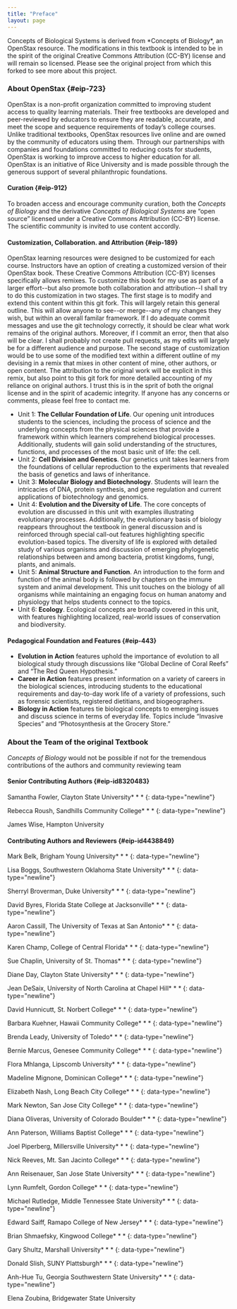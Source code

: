 ```yaml
---
title: "Preface"
layout: page
---
```



<div data-type="abstract">
Concepts of Biological Systems is derived from *Concepts of Biology*, an OpenStax resource. The modifications in this textbook is intended to be in the spirit of the original Creative Commons Attribution (CC-BY) license and will remain so licensed.  Please see the original project from which this forked to see more about this project.

### About OpenStax   {#eip-723}

OpenStax is a non-profit organization committed to improving student access to quality learning materials. Their free textbooks are developed and peer-reviewed by educators to ensure they are readable, accurate, and meet the scope and sequence requirements of today’s college courses. Unlike traditional textbooks, OpenStax resources live online and are owned by the community of educators using them. Through our partnerships with companies and foundations committed to reducing costs for students, OpenStax is working to improve access to higher education for all. OpenStax is an initiative of Rice University and is made possible through the generous support of several philanthropic foundations.


#### Curation   {#eip-912}

To broaden access and encourage community curation, both the *Concepts of Biology* and the derivative *Concepts of Biological Systems* are “open source” licensed under a Creative Commons Attribution (CC-BY) license. The scientific community is invited to use content accordly.

#### Customization, Collaboration. and Attribution   {#eip-189}

OpenStax learning resources were designed to be customized for each course. Instructors have an option of creating a customized version of their OpenStax book. These Creative Commons Attribution (CC-BY) licenses specifically allows remixes. To customize this book for my use as part of a larger effort--but also promote both collaboration and attribution--I shall try to do this customization in two stages.  The first stage is to modify and extend this content within this git fork. This will largely retain this general outline.  This will allow anyone to see--or merge--any of my changes they wish, but within an overall familar framework.  If I do adequate commit messages and use the git technology correctly, it should be clear what work remains of the original authors. Moreover, if I commit an error, then that also will be clear. I shall probably not create pull requests, as my edits will largely be for a different audience and purpose.   The second stage of customization would be to use some of the modified text within a different outline of my devising in a remix that mixes in other content of mine, other authors, or open content. The attribution to the original work will be explicit in this remix, but also point to this git fork for more detailed accounting of my reliance on original authors.  I trust this is in the sprit of both the orignal license and in the spirit of academic integrity. If anyone has any concerns or comments, please feel free to contact me. 

* Unit 1: **The Cellular Foundation of Life**. Our opening unit introduces students to the sciences, including the process of science and the underlying concepts from the physical sciences that provide a framework within which learners comprehend biological processes. Additionally, students will gain solid understanding of the structures, functions, and processes of the most basic unit of life: the cell.
* Unit 2: **Cell Division and Genetics**. Our genetics unit takes learners from the foundations of cellular reproduction to the experiments that revealed the basis of genetics and laws of inheritance.
* Unit 3: **Molecular Biology and Biotechnology**. Students will learn the intricacies of DNA, protein synthesis, and gene regulation and current applications of biotechnology and genomics.
* Unit 4: **Evolution and the Diversity of Life**. The core concepts of evolution are discussed in this unit with examples illustrating evolutionary processes. Additionally, the evolutionary basis of biology reappears throughout the textbook in general discussion and is reinforced through special call-out features highlighting specific evolution-based topics. The diversity of life is explored with detailed study of various organisms and discussion of emerging phylogenetic relationships between and among bacteria, protist kingdoms, fungi, plants, and animals.
* Unit 5: **Animal Structure and Function**. An introduction to the form and function of the animal body is followed by chapters on the immune system and animal development. This unit touches on the biology of all organisms while maintaining an engaging focus on human anatomy and physiology that helps students connect to the topics.
* Unit 6: **Ecology**. Ecological concepts are broadly covered in this unit, with features highlighting localized, real-world issues of conservation and biodiversity. 

#### Pedagogical Foundation and Features   {#eip-443}

* **Evolution in Action** features uphold the importance of evolution to all biological study through discussions like “Global Decline of Coral Reefs” and “The Red Queen Hypothesis.”
* **Career in Action** features present information on a variety of careers in the biological sciences, introducing students to the educational requirements and day-to-day work life of a variety of professions, such as forensic scientists, registered dietitians, and biogeographers.
* **Biology in Action** features tie biological concepts to emerging issues and discuss science in terms of everyday life. Topics include “Invasive Species” and “Photosynthesis at the Grocery Store.”

### About the Team of the original Textbook

*Concepts of Biology* would not be possible if not for the tremendous contributions of the authors and community reviewing team

#### Senior Contributing Authors   {#eip-id8320483}

Samantha Fowler, Clayton State University* * *
{: data-type="newline"}

 Rebecca Roush, Sandhills Community College* * *
{: data-type="newline"}

 James Wise, Hampton University

#### Contributing Authors and Reviewers   {#eip-id4438849}

Mark Belk, Brigham Young University* * *
{: data-type="newline"}

 Lisa Boggs, Southwestern Oklahoma State University* * *
{: data-type="newline"}

 Sherryl Broverman, Duke University* * *
{: data-type="newline"}

 David Byres, Florida State College at Jacksonville* * *
{: data-type="newline"}

 Aaron Cassill, The University of Texas at San Antonio* * *
{: data-type="newline"}

 Karen Champ, College of Central Florida* * *
{: data-type="newline"}

 Sue Chaplin, University of St. Thomas* * *
{: data-type="newline"}

 Diane Day, Clayton State University* * *
{: data-type="newline"}

 Jean DeSaix, University of North Carolina at Chapel Hill* * *
{: data-type="newline"}

 David Hunnicutt, St. Norbert College* * *
{: data-type="newline"}

 Barbara Kuehner, Hawaii Community College* * *
{: data-type="newline"}

 Brenda Leady, University of Toledo* * *
{: data-type="newline"}

 Bernie Marcus, Genesee Community College* * *
{: data-type="newline"}

 Flora Mhlanga, Lipscomb University* * *
{: data-type="newline"}

 Madeline Mignone, Dominican College* * *
{: data-type="newline"}

 Elizabeth Nash, Long Beach City College* * *
{: data-type="newline"}

 Mark Newton, San Jose City College* * *
{: data-type="newline"}

 Diana Oliveras, University of Colorado Boulder* * *
{: data-type="newline"}

 Ann Paterson, Williams Baptist College* * *
{: data-type="newline"}

 Joel Piperberg, Millersville University* * *
{: data-type="newline"}

 Nick Reeves, Mt. San Jacinto College* * *
{: data-type="newline"}

 Ann Reisenauer, San Jose State University* * *
{: data-type="newline"}

 Lynn Rumfelt, Gordon College* * *
{: data-type="newline"}

 Michael Rutledge, Middle Tennessee State University* * *
{: data-type="newline"}

 Edward Saiff, Ramapo College of New Jersey* * *
{: data-type="newline"}

 Brian Shmaefsky, Kingwood College* * *
{: data-type="newline"}

 Gary Shultz, Marshall University* * *
{: data-type="newline"}

 Donald Slish, SUNY Plattsburgh* * *
{: data-type="newline"}

 Anh-Hue Tu, Georgia Southwestern State University* * *
{: data-type="newline"}

 Elena Zoubina, Bridgewater State University

